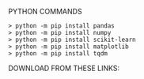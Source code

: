 
PYTHON COMMANDS

```
> python -m pip install pandas
> python -m pip install numpy
> python -m pip install scikit-learn
> python -m pip install matplotlib
> python -m pip install tqdm
```

DOWNLOAD FROM THESE LINKS:

```

```